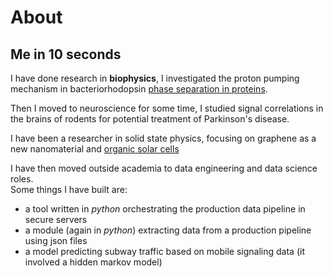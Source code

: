 # About

## Me in 10 seconds

I have done research in **biophysics**, I investigated the proton pumping mechanism in bacteriorhodopsin [phase separation in proteins](https://www.academia.edu/1107753/Liquid-Liquid_Phase_Separation_in_Protein_Solutions_Controlled_by_Multivalent_Salts_and_Temperature).

Then I moved to neuroscience for some time, I studied signal correlations in the brains of rodents for potential treatment of Parkinson's disease.

I have been a researcher in solid state physics, focusing on graphene as a new nanomaterial and [organic solar cells](https://www.sciencedirect.com/science/article/abs/pii/S0040609019302780)

I have then moved outside academia to data engineering and data science roles.    
Some things I have built are:
- a tool written in *python* orchestrating the production data pipeline in secure servers
- a module (again in *python*) extracting data from a production pipeline using json files
- a model predicting subway traffic based on mobile signaling data (it involved a hidden markov model)



